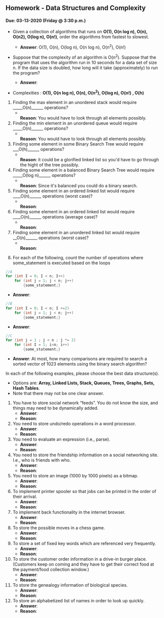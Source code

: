 ## Homework - Data Structures and Complexity
#### Due: 03-13-2020 (Friday @ 3:30 p.m.)

- Given a collection of algorithms that runs on **O(1), O(n log n), O(n), O(n2), O(log n), O(n!)**, order the algorithms from fastest to slowest.
    - **Answer**: O(1), O(n), O(log n), O(n log n), O(n<sup>2</sup>), O(n!)
- Suppose that the complexity of an algorithm is O(n<sup>2</sup>). Suppose that the program that uses the algorithm run in 10 seconds for a data set of size n. If the data size is doubled, how long will it take (approximately) to run the program? 
    - **Answer**: 

- Complexities : **O(1), O(n log n), O(n), O(n<sup>2</sup>), O(log n), O(n!) , O(h)**
<ol>
    <li>Finding the max element in an unordered stack would require _____O(n)______ operations?
        <ul><li><br><b>Reason</b>: You would have to look through all elements possibly.</li></ul></li>
    <li>Finding the min element in an unordered queue would require _____O(n)______ operations?
        <ul><li><br><b>Reason</b>: You would have to look through all elements possibly.</li></ul></li>
    <li>Finding some element in some Binary Search Tree would require ___O(h)______ operations?
        <ul><li><br><b>Reason</b>: it could be a glorified linked list so you'd have to go through the hight of the tree possibly.</li></ul></li>
    <li>Finding some element in a balanced Binary Search Tree would require _____O(log n)______ operations?
        <ul><li><br><b>Reason</b>: Since it's balanced you could do a binary search.</li></ul></li>
    <li>Finding some element in an ordered linked list would require ____O(n)______ operations (worst case)?
        <ul><li><br><b>Reason</b>: </li></ul></li>
    <li>Finding some element in an ordered linked list would require ____O(n)______ operations (average case)?
        <ul><li><br><b>Reason</b>: </li></ul></li>
    <li>Finding some element in an unordered linked list would require __O(n)______ operations (worst case)?
        <ul><li><br><b>Reason</b>: </li></ul></li>
</ol>

8. For each of the following, count the number of operations where some_statement is executed based on the loops

```cpp
//A
for (int I = 0; I < n; I++)
    for (int j = 1; j < n; j++)
        {some_statement;}
```
- **Answer**:
```cpp
//B
for (int I = 0; I < n; I +=2)
    for (int j = 1; j < n; j++)
        {some_statement;}
```
- **Answer**:
```cpp
//C
for (int j = 1 ; j < n ; j *= 2)
    for (int I = 1; i<n; i++)
        {some_statement;} 
```
- **Answer**:
At most, how many comparisons are required to search a sorted vector of 1023 elements using the binary
search algorithm?

In each of the following examples, please choose the best data structure(s).
- Options are: **Array, Linked Lists, Stack, Queues, Trees, Graphs, Sets, Hash Tables**. 
- Note that there may not be one clear answer.

1. You have to store social network “feeds”. You do not know the size, and things may need to be dynamically added.
    - **Answer**:
    - **Reason**:
2. You need to store undo/redo operations in a word processor.
    - **Answer**:
    - **Reason**:
3. You need to evaluate an expression (i.e., parse).
    - **Answer**:
    - **Reason**:
4. You need to store the friendship information on a social networking site. I.e., who is friends with who.
    - **Answer**:
    - **Reason**:
5. You need to store an image (1000 by 1000 pixels) as a bitmap.
    - **Answer**:
    - **Reason**:
6. To implement printer spooler so that jobs can be printed in the order of their arrival.
    - **Answer**:
    - **Reason**:
7. To implement back functionality in the internet browser.
    - **Answer**:
    - **Reason**:
8. To store the possible moves in a chess game.
    - **Answer**:
    - **Reason**:
9. To store a set of fixed key words which are referenced very frequently.
    - **Answer**:
    - **Reason**:
10. To store the customer order information in a drive-in burger place. (Customers keep on coming and they have to get their correct food at the payment/food collection window.)
    - **Answer**:
    - **Reason**:
11. To store the genealogy information of biological species.
    - **Answer**:
    - **Reason**:
12. To store an alphabetized list of names in order to look up quickly.
    - **Answer**:
    - **Reason**: